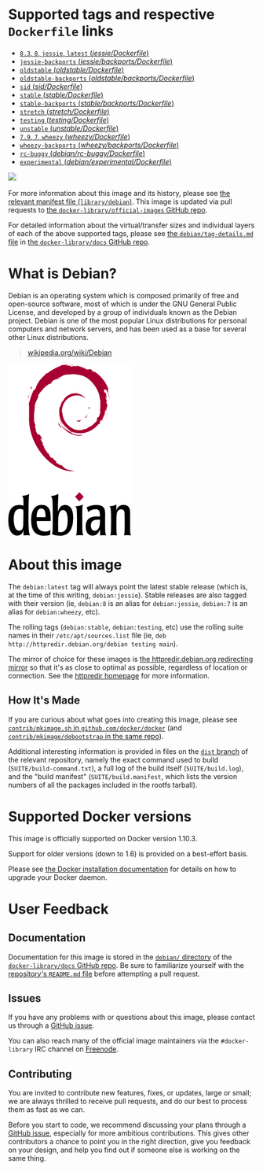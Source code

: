 # Supported tags and respective `Dockerfile` links

-	[`8.3`, `8`, `jessie`, `latest` (*jessie/Dockerfile*)](https://github.com/tianon/docker-brew-debian/blob/d431f09a3730996c0f759eb446bff454f715a321/jessie/Dockerfile)
-	[`jessie-backports` (*jessie/backports/Dockerfile*)](https://github.com/tianon/docker-brew-debian/blob/d431f09a3730996c0f759eb446bff454f715a321/jessie/backports/Dockerfile)
-	[`oldstable` (*oldstable/Dockerfile*)](https://github.com/tianon/docker-brew-debian/blob/d431f09a3730996c0f759eb446bff454f715a321/oldstable/Dockerfile)
-	[`oldstable-backports` (*oldstable/backports/Dockerfile*)](https://github.com/tianon/docker-brew-debian/blob/d431f09a3730996c0f759eb446bff454f715a321/oldstable/backports/Dockerfile)
-	[`sid` (*sid/Dockerfile*)](https://github.com/tianon/docker-brew-debian/blob/ac656be13c552d02afcb261e8cdbd1a63e971143/sid/Dockerfile)
-	[`stable` (*stable/Dockerfile*)](https://github.com/tianon/docker-brew-debian/blob/d431f09a3730996c0f759eb446bff454f715a321/stable/Dockerfile)
-	[`stable-backports` (*stable/backports/Dockerfile*)](https://github.com/tianon/docker-brew-debian/blob/d431f09a3730996c0f759eb446bff454f715a321/stable/backports/Dockerfile)
-	[`stretch` (*stretch/Dockerfile*)](https://github.com/tianon/docker-brew-debian/blob/ac656be13c552d02afcb261e8cdbd1a63e971143/stretch/Dockerfile)
-	[`testing` (*testing/Dockerfile*)](https://github.com/tianon/docker-brew-debian/blob/ac656be13c552d02afcb261e8cdbd1a63e971143/testing/Dockerfile)
-	[`unstable` (*unstable/Dockerfile*)](https://github.com/tianon/docker-brew-debian/blob/ac656be13c552d02afcb261e8cdbd1a63e971143/unstable/Dockerfile)
-	[`7.9`, `7`, `wheezy` (*wheezy/Dockerfile*)](https://github.com/tianon/docker-brew-debian/blob/d431f09a3730996c0f759eb446bff454f715a321/wheezy/Dockerfile)
-	[`wheezy-backports` (*wheezy/backports/Dockerfile*)](https://github.com/tianon/docker-brew-debian/blob/d431f09a3730996c0f759eb446bff454f715a321/wheezy/backports/Dockerfile)
-	[`rc-buggy` (*debian/rc-buggy/Dockerfile*)](https://github.com/tianon/dockerfiles/blob/22a998f815d55217afa0075411b810b8889ceac1/debian/rc-buggy/Dockerfile)
-	[`experimental` (*debian/experimental/Dockerfile*)](https://github.com/tianon/dockerfiles/blob/22a998f815d55217afa0075411b810b8889ceac1/debian/experimental/Dockerfile)

[![](https://badge.imagelayers.io/debian:latest.svg)](https://imagelayers.io/?images=debian:8.3,debian:jessie-backports,debian:oldstable,debian:oldstable-backports,debian:sid,debian:stable,debian:stable-backports,debian:stretch,debian:testing,debian:unstable,debian:7.9,debian:wheezy-backports,debian:rc-buggy,debian:experimental)

For more information about this image and its history, please see [the relevant manifest file (`library/debian`)](https://github.com/docker-library/official-images/blob/master/library/debian). This image is updated via pull requests to [the `docker-library/official-images` GitHub repo](https://github.com/docker-library/official-images).

For detailed information about the virtual/transfer sizes and individual layers of each of the above supported tags, please see [the `debian/tag-details.md` file](https://github.com/docker-library/docs/blob/master/debian/tag-details.md) in [the `docker-library/docs` GitHub repo](https://github.com/docker-library/docs).

# What is Debian?

Debian is an operating system which is composed primarily of free and open-source software, most of which is under the GNU General Public License, and developed by a group of individuals known as the Debian project. Debian is one of the most popular Linux distributions for personal computers and network servers, and has been used as a base for several other Linux distributions.

> [wikipedia.org/wiki/Debian](https://en.wikipedia.org/wiki/Debian)

![logo](https://raw.githubusercontent.com/docker-library/docs/b449be7df57e9ed9086bb5821bfb5d6cdc5d67a4/debian/logo.png)

# About this image

The `debian:latest` tag will always point the latest stable release (which is, at the time of this writing, `debian:jessie`). Stable releases are also tagged with their version (ie, `debian:8` is an alias for `debian:jessie`, `debian:7` is an alias for `debian:wheezy`, etc).

The rolling tags (`debian:stable`, `debian:testing`, etc) use the rolling suite names in their `/etc/apt/sources.list` file (ie, `deb
http://httpredir.debian.org/debian testing main`).

The mirror of choice for these images is [the httpredir.debian.org redirecting mirror](http://httpredir.debian.org) so that it's as close to optimal as possible, regardless of location or connection. See the [httpredir homepage](http://httpredir.debian.org) for more information.

## How It's Made

If you are curious about what goes into creating this image, please see [`contrib/mkimage.sh` in `github.com/docker/docker`](https://github.com/docker/docker/blob/master/contrib/mkimage.sh) (and [`contrib/mkimage/debootstrap` in the same repo](https://github.com/docker/docker/blob/master/contrib/mkimage/debootstrap)).

Additional interesting information is provided in files on the [`dist` branch](https://github.com/tianon/docker-brew-debian/tree/dist) of the relevant repository, namely the exact command used to build (`SUITE/build-command.txt`), a full log of the build itself (`SUITE/build.log`), and the "build manifest" (`SUITE/build.manifest`, which lists the version numbers of all the packages included in the rootfs tarball).

# Supported Docker versions

This image is officially supported on Docker version 1.10.3.

Support for older versions (down to 1.6) is provided on a best-effort basis.

Please see [the Docker installation documentation](https://docs.docker.com/installation/) for details on how to upgrade your Docker daemon.

# User Feedback

## Documentation

Documentation for this image is stored in the [`debian/` directory](https://github.com/docker-library/docs/tree/master/debian) of the [`docker-library/docs` GitHub repo](https://github.com/docker-library/docs). Be sure to familiarize yourself with the [repository's `README.md` file](https://github.com/docker-library/docs/blob/master/README.md) before attempting a pull request.

## Issues

If you have any problems with or questions about this image, please contact us through a [GitHub issue](https://github.com/tianon/docker-brew-debian/issues).

You can also reach many of the official image maintainers via the `#docker-library` IRC channel on [Freenode](https://freenode.net).

## Contributing

You are invited to contribute new features, fixes, or updates, large or small; we are always thrilled to receive pull requests, and do our best to process them as fast as we can.

Before you start to code, we recommend discussing your plans through a [GitHub issue](https://github.com/tianon/docker-brew-debian/issues), especially for more ambitious contributions. This gives other contributors a chance to point you in the right direction, give you feedback on your design, and help you find out if someone else is working on the same thing.
